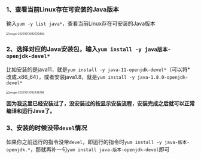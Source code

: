 ### 1、查看当前Linux存在可安装的Java版本

输入`yum -y list java*`，查看当前Linux存在可安装的Java版本

<img src="C:\Users\YYY\AppData\Roaming\Typora\typora-user-images\image-20231013092023484.png" alt="image-20231013092023484" style="zoom: 50%;" />

### 2、选择对应的Java安装包，输入`yum install -y java版本-openjdk-devel*`

比如安装的是java11，就是`yum install -y java-11-openjdk-devel*`（可以将*改成.x86_64），或者安装java1.8，就是`yum install -y java-1.8.0-openjdk-devel*`

<img src="C:\Users\YYY\AppData\Roaming\Typora\typora-user-images\image-20231013092436766.png" alt="image-20231013092436766" style="zoom: 50%;" />

**因为我这里已经安装过了，没安装过的按显示安装流程，安装完成之后就可以正常编译和运行Java了。**

### 3、安装的时候没带`devel`情况

如果你之前运行的指令没带`devel`，即运行的指令时`yum install -y java-版本-openjdk.*`，那就再补一句`yum install java-版本-openjdk-devel`即可